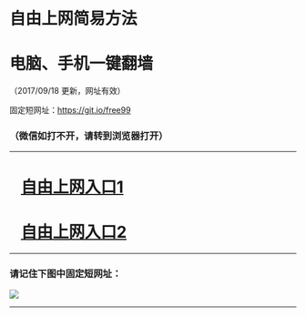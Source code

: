 ﻿# 自由上网简易方法

# 电脑、手机一键翻墙

（2017/09/18 更新，网址有效）

固定短网址：https://git.io/free99

### （微信如打不开，请转到浏览器打开）


***





# &nbsp;&nbsp; <a href="http://ft661420254.fwq-tz1005.info/fwqtz01.html?t=091800130744 " target="_blank">自由上网入口1</a>
# &nbsp;&nbsp; <a href="http://ft102013394.fwq-tz1006.info/fwqtz02.html?t=09180011775 " target="_blank">自由上网入口2</a>
***

### 请记住下图中固定短网址：

<img src="https://s3-us-west-2.amazonaws.com/fwq-1001/yjfq-20170905okok.png" /> 


***

